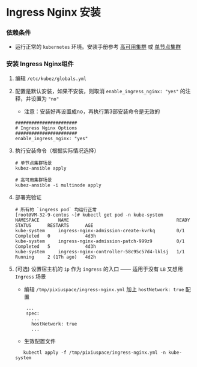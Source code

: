 # Ingress Nginx 安装

### 依赖条件
- 运行正常的 `kubernetes` 环境。安装手册参考 [高可用集群](../install/multinode.md) 或 [单节点集群](../install/all-in-one.md)

### 安装 Ingress Nginx组件
1. 编辑 `/etc/kubez/globals.yml`

2. 配置是默认安装，如果不安装，则取消 `enable_ingress_nginx: "yes"` 的注释，并设置为 `"no"`
    - 注意：安装好再设置成no，再执行第3部安装命令是无效的
    ```shell
    #######################
    # Ingress Nginx Options
    #######################
    enable_ingress_nginx: "yes"
    ```

3. 执行安装命令（根据实际情况选择）
    ```shell
    # 单节点集群场景
    kubez-ansible apply

    # 高可用集群场景
    kubez-ansible -i multinode apply
    ```

4. 部署完验证
    ```shell
    # 所有的 `ingress pod` 均运行正常
    [root@VM-32-9-centos ~]# kubectl get pod -n kube-system
    NAMESPACE       NAME                                        READY   STATUS      RESTARTS      AGE
    kube-system     ingress-nginx-admission-create-kvrkq        0/1     Completed   0             4d3h
    kube-system     ingress-nginx-admission-patch-999z9         0/1     Completed   5             4d3h
    kube-system     ingress-nginx-controller-58c95c57d4-lklsj   1/1     Running     2 (17h ago)   4d2h
    ```

5. (可选) 设置宿主机的 `ip` 作为 `ingress` 的入口 —— 适用于没有 `LB` 又想用 `Ingress` 场景
    -  编辑 `/tmp/pixiuspace/ingress-nginx.yml` 加上 `hostNetwork: true` 配置
    ```shell
        ...
        spec:
          ...
          hostNetwork: true
          ...
    ```
    - 生效配置文件
    ```shell
       kubectl apply -f /tmp/pixiuspace/ingress-nginx.yml -n kube-system
    ```
